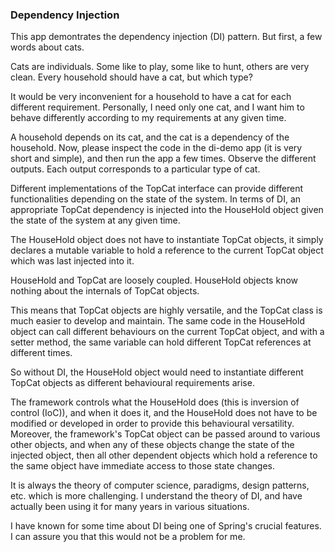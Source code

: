 ### Dependency Injection

This app demontrates the dependency injection (DI) pattern. But first, a few words about cats.

Cats are individuals. Some like to play, some like to hunt, others are very clean. Every household should have a cat, but which type?

It would be very inconvenient for a household to have a cat for each different requirement. Personally, I need only one cat, and I want him to behave differently according to my requirements at any given time.

A household depends on its cat, and the cat is a dependency of the household. Now, please inspect the code in the di-demo app (it is very short and simple), and then run the app a few times. Observe the different outputs. Each output corresponds to a particular type of cat.

Different implementations of the TopCat interface can provide different functionalities depending on the state of the system. In terms of DI, an appropriate TopCat dependency is injected into the HouseHold object given the state of the system at any given time.

The HouseHold object does not have to instantiate TopCat objects, it simply declares a mutable variable to hold a reference to the current TopCat object which was last injected into it.

HouseHold and TopCat are loosely coupled. HouseHold objects know nothing about the internals of TopCat objects.

This means that TopCat objects are highly versatile, and the TopCat class is much easier to develop and maintain. The same code in the HouseHold object can call different behaviours on the current TopCat object, and with a setter method, the same variable can hold different TopCat references at different times.

So without DI, the HouseHold object would need to instantiate different TopCat objects as different behavioural requirements arise.

The framework controls what the HouseHold does (this is inversion of control (IoC)), and when it does it, and the HouseHold does not have to be modified or developed in order to provide this behavioural versatility. Moreover, the framework's TopCat object can be passed around to various other objects, and when any of these objects change the state of the injected object, then all other dependent objects which hold a reference to the same object have immediate access to those state changes.

It is always the theory of computer science, paradigms, design patterns, etc. which is more challenging. I understand the theory of DI, and have actually been using it for many years in various situations.

I have known for some time about DI being one of Spring's crucial features. I can assure you that this would not be a problem for me.

